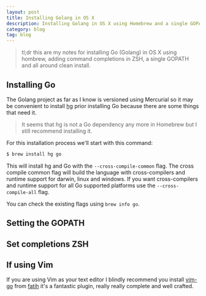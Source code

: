 ```yaml
---
layout: post
title: Installing Golang in OS X
description: Installing Golang in OS X using Homebrew and a single GOPATH
category: blog
tag: blog
---
```


> tl;dr this are my notes for installing Go (Golang) in OS X using hombrew,
adding command completions in ZSH, a single GOPATH and all around clean
install.

## Installing Go

The Golang project as far as I know is versioned using Mercurial so it may be
convenient to install [hg](http://mercurial.selenic.com/) prior installing Go
because there are some things that need it.

> It seems that hg is not a Go dependency any more in Homebrew but I still
> recommend installing it.

For this installation process we'll start with this command:

```bash
$ brew install hg go
```

This will install hg and Go with the `--cross-compile-common` flag. The cross
compile common flag will build the language with cross-compilers and runtime
support for darwin, linux and windows. If you want cross-compilers and runtime
support for all Go supported platforms use the `--cross-compile-all` flag.

You can check the existing flags using `brew info go`.

## Setting the GOPATH

## Set completions ZSH

## If using Vim

If you are using Vim as your text editor I blindly recommend you install
[vim-go](https://github.com/fatih/vim-go) from [fatih](https://github.com/fatih)
it's a fantastic plugin, really really complete and well crafted.
